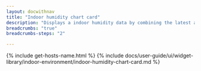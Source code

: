 ```yaml
---
layout: docwithnav
title: "Indoor humidity chart card"
description: "Displays a indoor humidity data by combining the latest and aggregated values with an optional simplified chart."
breadcrumbs: "true"
breadcrumbs-steps: "2"

---
```

{% include get-hosts-name.html %}
{% include docs/user-guide/ui/widget-library/indoor-environment/indoor-humidity-chart-card.md %}
